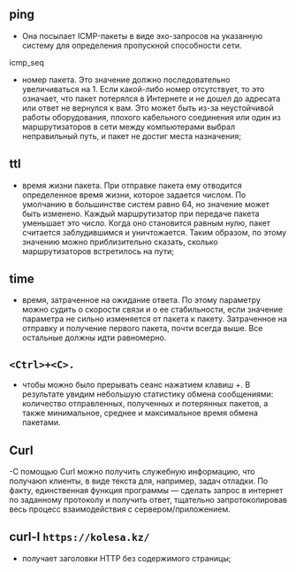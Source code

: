 ## ping
 - Она посылает ICMP-пакеты в виде эхо-запросов на указанную систему для определения пропускной способности сети.

icmp_seq
 - номер пакета. Это значение должно последовательно увеличиваться на 1. Если какой-либо номер отсутствует, то это означает, что пакет потерялся в Интернете и не дошел до адресата или ответ не вернулся к вам. Это может быть из-за неустойчивой работы оборудования, плохого кабельного соединения или один из маршрутизаторов в сети между компьютерами выбрал неправильный путь, и пакет не достиг места назначения;

 
## ttl
 - время жизни пакета. При отправке пакета ему отводится определенное время жизни, которое задается числом. По умолчанию в большинстве систем
равно 64, но значение может быть изменено. Каждый маршрутизатор при передаче пакета уменьшает это число. Когда оно становится равным нулю, пакет считается заблудившимся и уничтожается. Таким образом, по этому значению можно приблизительно сказать, сколько маршрутизаторов встретилось на пути;

 
## time
- время, затраченное на ожидание ответа. По этому параметру можно судить о скорости связи и о ее стабильности, если значение параметра не сильно изменяется от пакета к пакету. Затраченное на отправку и получение первого пакета, почти всегда выше. Все остальные должны идти равномерно.

## `<Ctrl>+<C>.`
- чтобы можно было прерывать сеанс нажатием клавиш <Ctrl>+<C>. В результате увидим небольшую статистику обмена сообщениями: количество отправленных, полученных и потерянных пакетов, а также минимальное, среднее и максимальное время обмена пакетами.


## Curl
-С помощью Curl можно получить служебную информацию, что получаюn клиенты, в виде текста для, например, задач отладки. По факту, единственная функция программы — сделать запрос в интернет по заданному протоколу и получить ответ, тщательно запротоколировав весь процесс взаимодействия с сервером/приложением.

## curl-I `https://kolesa.kz/`
- получает заголовки HTTP без содержимого страницы;
